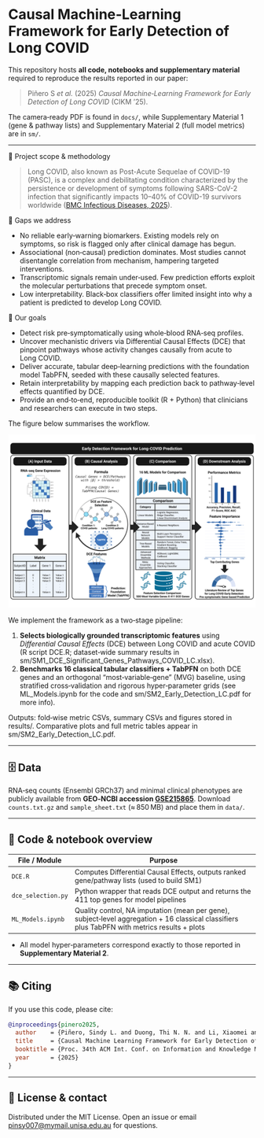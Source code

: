 # Causal Machine‑Learning Framework for Early Detection of Long COVID

This repository hosts **all code, notebooks and supplementary material** required to reproduce the results reported in our paper:

> Piñero S *et al.* (2025) *Causal Machine‑Learning Framework for Early Detection of Long COVID* (CIKM ’25).

The camera‑ready PDF is found in `docs/`, while Supplementary Material 1 (gene & pathway lists) and Supplementary Material 2 (full model metrics) are in `sm/`.

---

🧭 Project scope & methodology

> Long COVID, also known as Post-Acute Sequelae of COVID-19 (PASC), is a complex and debilitating condition characterized by the persistence or development of symptoms following SARS-CoV-2 infection that significantly impacts 10–40% of COVID-19 survivors worldwide ([BMC Infectious Diseases, 2025](https://bmcinfectdis.biomedcentral.com/articles/10.1186/s12879-025-10805-w)).

🔎 Gaps we address
- No reliable early‑warning biomarkers. Existing models rely on symptoms, so risk is flagged only after clinical damage has begun.
- Associational (non‑causal) prediction dominates. Most studies cannot disentangle correlation from mechanism, hampering targeted interventions.
- Transcriptomic signals remain under‑used. Few prediction efforts exploit the molecular perturbations that precede symptom onset.
- Low interpretability. Black‑box classifiers offer limited insight into why a patient is predicted to develop Long COVID.

🎯 Our goals
- Detect risk pre‑symptomatically using whole‑blood RNA‑seq profiles.
- Uncover mechanistic drivers via Differential Causal Effects (DCE) that pinpoint pathways whose activity changes causally from acute to Long COVID.
- Deliver accurate, tabular deep‑learning predictions with the foundation model TabPFN, seeded with these causally selected features.
- Retain interpretability by mapping each prediction back to pathway‑level effects quantified by DCE.
- Provide an end‑to‑end, reproducible toolkit (R + Python) that clinicians and researchers can execute in two steps.

The figure below summarises the workflow.

![Workflow overview](Workflow.png)

We implement the framework as a two‑stage pipeline:
1. **Selects biologically grounded transcriptomic features** using *Differential Causal Effects* (DCE) between Long COVID and acute COVID (R script DCE.R; dataset‑wide summary results in sm/SM1_DCE_Significant_Genes_Pathways_COVID_LC.xlsx).
2. **Benchmarks 16 classical tabular classifiers + TabPFN** on both DCE genes and an orthogonal “most‑variable‑gene” (MVG) baseline, using stratified cross‑validation and rigorous hyper‑parameter grids (see ML_Models.ipynb for the code and sm/SM2_Early_Detection_LC.pdf for more info).

Outputs: fold‑wise metric CSVs, summary CSVs and figures stored in results/. Comparative plots and full metric tables appear in sm/SM2_Early_Detection_LC.pdf.

---

## 🗄️ Data

RNA‑seq counts (Ensembl GRCh37) and minimal clinical phenotypes are publicly available from **GEO‑NCBI accession [GSE215865](https://www.ncbi.nlm.nih.gov/geo/query/acc.cgi?acc=GSE215865)**.
Download `counts.txt.gz` and `sample_sheet.txt` (≈ 850 MB) and place them in `data/`.

---

## 🔧 Code & notebook overview

| File / Module                  | Purpose                                                                                         |
| ------------------------------ | ----------------------------------------------------------------------------------------------- |
| `DCE.R`                        | Computes Differential Causal Effects, outputs ranked gene/pathway lists (used to build SM1)     |
| `dce_selection.py`             | Python wrapper that reads DCE output and returns the 411 top genes for model pipelines          |
| `ML_Models.ipynb`              | Quality control, NA imputation (mean per gene), subject‑level aggregation + 16 classical classifiers plus TabPFN with metrics results + plots  |

- All model hyper‑parameters correspond exactly to those reported in **Supplementary Material 2**.

---

## 📚 Citing

If you use this code, please cite:

```bibtex
@inproceedings{pinero2025,
  author    = {Piñero, Sindy L. and Duong, Thi N. N. and Li, Xiaomei and et al.},
  title     = {Causal Machine Learning Framework for Early Detection of Long COVID},
  booktitle = {Proc. 34th ACM Int. Conf. on Information and Knowledge Management},
  year      = {2025}
}
```

---

## 🤝 License & contact

Distributed under the MIT License.
Open an issue or email [pinsy007@mymail.unisa.edu.au](mailto:pinsy007@mymail.unisa.edu.au) for questions.
